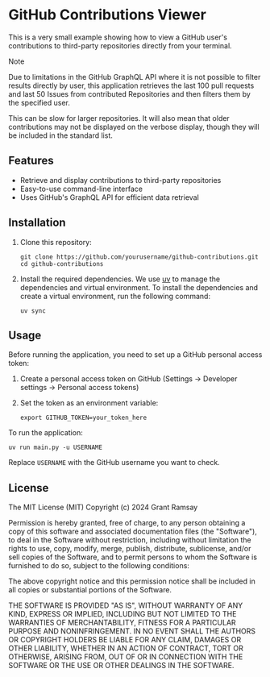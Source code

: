 # GitHub Contributions Viewer

This is a very small example showing how to view a GitHub user's contributions
to third-party repositories directly from your terminal.

> [!NOTE]
>
> Due to limitations in the GitHub GraphQL API where it is not possible to
> filter results directly by user, this application retrieves the last 100 pull
> requests and last 50 Issues from contributed Repositories and then filters
> them by the specified user.
>
> This can be slow for larger repositories. It will also mean that older
> contributions may not be displayed on the verbose display, though they will be
> included in the standard list.

## Features

- Retrieve and display contributions to third-party repositories
- Easy-to-use command-line interface
- Uses GitHub's GraphQL API for efficient data retrieval

## Installation

1. Clone this repository:

   ```terminal
   git clone https://github.com/yourusername/github-contributions.git
   cd github-contributions
   ```

2. Install the required dependencies. We use
[uv](https://github.com/astral-sh/uv) to manage the dependencies and virtual
environment. To install the dependencies and create a virtual environment, run
the following command:

   ```terminal
   uv sync
   ```

## Usage

Before running the application, you need to set up a GitHub personal access token:

1. Create a personal access token on GitHub (Settings -> Developer settings -> Personal access tokens)
2. Set the token as an environment variable:

   ```terminal
   export GITHUB_TOKEN=your_token_here
   ```

To run the application:

```terminal
uv run main.py -u USERNAME
```

Replace `USERNAME` with the GitHub username you want to check.

## License

The MIT License (MIT)
Copyright (c) 2024 Grant Ramsay

Permission is hereby granted, free of charge, to any person obtaining a copy
of this software and associated documentation files (the "Software"), to deal
in the Software without restriction, including without limitation the rights
to use, copy, modify, merge, publish, distribute, sublicense, and/or sell
copies of the Software, and to permit persons to whom the Software is
furnished to do so, subject to the following conditions:

The above copyright notice and this permission notice shall be included in all
copies or substantial portions of the Software.

THE SOFTWARE IS PROVIDED "AS IS", WITHOUT WARRANTY OF ANY KIND,
EXPRESS OR IMPLIED, INCLUDING BUT NOT LIMITED TO THE WARRANTIES OF
MERCHANTABILITY, FITNESS FOR A PARTICULAR PURPOSE AND NONINFRINGEMENT.
IN NO EVENT SHALL THE AUTHORS OR COPYRIGHT HOLDERS BE LIABLE FOR ANY CLAIM,
DAMAGES OR OTHER LIABILITY, WHETHER IN AN ACTION OF CONTRACT, TORT OR
OTHERWISE, ARISING FROM, OUT OF OR IN CONNECTION WITH THE SOFTWARE OR THE USE
OR OTHER DEALINGS IN THE SOFTWARE.

